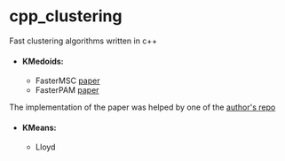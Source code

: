 # cpp_clustering
Fast clustering algorithms written in c++

- #### KMedoids:
  - FasterMSC [paper](https://arxiv.org/pdf/2209.12553.pdf)
  - FasterPAM [paper](https://arxiv.org/pdf/2008.05171.pdf)

The implementation of the paper was helped by one of the [author's repo](https://github.com/kno10/rust-kmedoids/tree/main/src)

- #### KMeans:
  - Lloyd
